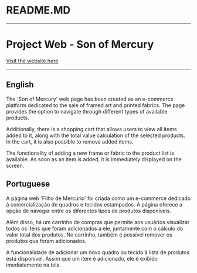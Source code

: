 # README.MD

---

# Project Web - Son of Mercury
[Visit the website here](https://filhodemercurio.netlify.app/)

---

## English

The 'Son of Mercury' web page has been created as an e-commerce platform dedicated to the sale of framed art and printed fabrics. The page provides the option to navigate through different types of available products.

Additionally, there is a shopping cart that allows users to view all items added to it, along with the total value calculation of the selected products. In the cart, it is also possible to remove added items.

The functionality of adding a new frame or fabric to the product list is available. As soon as an item is added, it is immediately displayed on the screen.

## Portuguese

A página web 'Filho de Mercúrio' foi criada como um e-commerce dedicado à comercialização de quadros e tecidos estampados. A página oferece a opção de navegar entre os diferentes tipos de produtos disponíveis.

Além disso, há um carrinho de compras que permite aos usuários visualizar todos os itens que foram adicionados a ele, juntamente com o cálculo do valor total dos produtos. No carrinho, também é possível remover os produtos que foram adicionados.

A funcionalidade de adicionar um novo quadro ou tecido à lista de produtos está disponível. Assim que um item é adicionado, ele é exibido imediatamente na tela.



